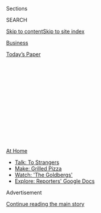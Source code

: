 <div id="app">

<div>

<div>

<div>

<div class="NYTAppHideMasthead css-1q2w90k e1suatyy0">

<div class="section css-ui9rw0 e1suatyy2">

<div class="css-eph4ug er09x8g0">

<div class="css-6n7j50">

</div>

<span class="css-1dv1kvn">Sections</span>

<div class="css-10488qs">

<span class="css-1dv1kvn">SEARCH</span>

</div>

[Skip to content](#site-content)[Skip to site
index](#site-index)

</div>

<div id="masthead-section-label" class="css-1wr3we4 eaxe0e00">

[Business](https://www.nytimes.com/section/business)

</div>

<div class="css-10698na e1huz5gh0">

</div>

</div>

<div id="masthead-bar-one" class="section hasLinks css-15hmgas e1csuq9d3">

<div class="css-uqyvli e1csuq9d0">

</div>

<div class="css-1uqjmks e1csuq9d1">

</div>

<div class="css-9e9ivx">

[](https://myaccount.nytimes.com/auth/login?response_type=cookie&client_id=vi)

</div>

<div class="css-1bvtpon e1csuq9d2">

[Today’s
Paper](https://www.nytimes.com/section/todayspaper)

</div>

</div>

</div>

</div>

<div data-aria-hidden="false">

<div id="site-content" data-role="main">

<div>

<div class="css-1aor85t" style="opacity:0.000000001;z-index:-1;visibility:hidden">

<div class="css-1hqnpie">

<div class="css-epjblv">

<span class="css-17xtcya">[Business](/section/business)</span><span class="css-x15j1o">|</span><span class="css-fwqvlz">How
to Ace an Online Job
Interview</span>

</div>

<div class="css-k008qs">

<div class="css-1iwv8en">

<span class="css-18z7m18"></span>

<div>

</div>

</div>

<span class="css-1n6z4y">https://nyti.ms/2Xm9r17</span>

<div class="css-1705lsu">

<div class="css-4xjgmj">

<div class="css-4skfbu" data-role="toolbar" data-aria-label="Social Media Share buttons, Save button, and Comments Panel with current comment count" data-testid="share-tools">

  - 
  - 
  - 
  - 
    
    <div class="css-6n7j50">
    
    </div>

  - 

</div>

</div>

</div>

</div>

</div>

</div>

<div id="NYT_TOP_BANNER_REGION" class="css-13pd83m">

<div>

<div id="maps-athome-menu" class="section interactive-content interactive-size-medium css-1edisqu">

<div class="css-17ih8de interactive-body">

<div class="at-home-nav__innerContainer">

<div class="at-home-nav__title">

[At
Home](https://www.nytimes.com/spotlight/at-home?action=click&pgtype=Article&state=default&region=TOP_BANNER&context=at_home_menu)

</div>

  - [Talk: To
    Strangers](https://www.nytimes.com/2020/08/03/well/family/the-benefits-of-talking-to-strangers.html?action=click&pgtype=Article&state=default&region=TOP_BANNER&context=at_home_menu)
  - [Make: Grilled
    Pizza](https://www.nytimes.com/2020/08/01/at-home/coronavirus-make-pizza-on-a-grill.html?action=click&pgtype=Article&state=default&region=TOP_BANNER&context=at_home_menu)
  - [Watch: 'The
    Goldbergs'](https://www.nytimes.com/2020/07/31/arts/television/goldbergs-abc-stream.html?action=click&pgtype=Article&state=default&region=TOP_BANNER&context=at_home_menu)
  - [Explore: Reporters' Google
    Docs](https://www.nytimes.com/interactive/2020/at-home/even-more-reporters-editors-diaries-lists-recommendations.html?action=click&pgtype=Article&state=default&region=TOP_BANNER&context=at_home_menu)

</div>

</div>

</div>

</div>

</div>

<div id="top-wrapper" class="css-1sy8kpn">

<div id="top-slug" class="css-l9onyx">

Advertisement

</div>

[Continue reading the main
story](#after-top)

<div class="ad top-wrapper" style="text-align:center;height:100%;display:block;min-height:250px">

<div id="top" class="place-ad" data-position="top" data-size-key="top">

</div>

</div>

<div id="after-top">

</div>

</div>

<div>

<div id="sponsor-wrapper" class="css-1hyfx7x">

<div id="sponsor-slug" class="css-19vbshk">

Supported by

</div>

[Continue reading the main
story](#after-sponsor)

<div id="sponsor" class="ad sponsor-wrapper" style="text-align:center;height:100%;display:block">

</div>

<div id="after-sponsor">

</div>

</div>

<div class="css-186x18t">

</div>

<div class="css-1vkm6nb ehdk2mb0">

# How to Ace an Online Job Interview

</div>

A handful of classic techniques and some tips unique to the
work-from-home era can help you land that next
job.

<div class="css-79elbk" data-testid="photoviewer-wrapper">

<div class="css-z3e15g" data-testid="photoviewer-wrapper-hidden">

</div>

<div class="css-1a48zt4 ehw59r15" data-testid="photoviewer-children">

![<span class="css-cnj6d5 e1z0qqy90" itemprop="copyrightHolder"><span class="css-1ly73wi e1tej78p0">Credit...</span><span><span>Joohee
Yoon</span></span></span>](https://static01.nyt.com/images/2020/08/01/business/01virus-interview-illo/31virus-interview-illo-articleLarge.jpg?quality=75&auto=webp&disable=upscale)

</div>

</div>

<div class="css-18e8msd">

<div class="css-vp77d3 epjyd6m0">

<div class="css-1baulvz">

By <span class="css-1baulvz last-byline" itemprop="name">Julie
Weed</span>

</div>

</div>

  - 
    
    <div class="css-ld3wwf e16638kd2">
    
    Aug. 3,
    2020
    
    </div>

  - 
    
    <div class="css-4xjgmj">
    
    <div class="css-d8bdto" data-role="toolbar" data-aria-label="Social Media Share buttons, Save button, and Comments Panel with current comment count" data-testid="share-tools">
    
      - 
      - 
      - 
      - 
        
        <div class="css-6n7j50">
        
        </div>
    
      - 
    
    </div>
    
    </div>

</div>

</div>

<div class="section meteredContent css-1r7ky0e" name="articleBody" itemprop="articleBody">

<div class="css-1fanzo5 StoryBodyCompanionColumn">

<div class="css-53u6y8">

The in-person job interview went away when offices emptied this spring
because of [the coronavirus
pandemic](https://www.nytimes.com/news-event/coronavirus). On the plus
side, no more flying out to company headquarters and staying at a hotel,
just to spend a day of meetings in an uncomfortable suit and then
heading right back home. On the downside, common technical snafus and
fewer body language clues can make the online process feel fraught. To
successfully make the jump to [team
member](https://www.nytimes.com/2020/06/21/business/work-home-coronavirus.html)
from virtual job seeker, brush up on classic interview techniques and
adapt them to the new world of internet interviews.

**Research the Company and Your Interviewer**

Interview basics still apply, so start by learning about the company,
delving deeply into its website, related news coverage and employee
reviews like those on Glassdoor or Indeed. Know why you want to work
there, because you are sure to be asked.

To research publicly traded companies, Amelia Ransom, senior director of
engagement and diversity at the tax compliance software company
[Avalara](https://www.avalara.com/us/en/index.html), suggests delving
into their online 10-K forms, which summarize annual performance, paying
close attention to the key challenges a company is facing in the “Risk
Factors” section.

“Connect how hiring you can help them solve those challenges,” she said.

Check out your interviewer’s LinkedIn profile, to understand his or her
background and perhaps find things in common. Make sure that your own
LinkedIn profile is up to date and that you’ve asked past managers to
post a recommendation in case your interviewer is checking you out, too.

</div>

</div>

<div class="css-1fanzo5 StoryBodyCompanionColumn">

<div class="css-53u6y8">

**Set the Scene**

For video interviews, make sure your lighting, camera angle, outfit and
background all help you look polished. Best bets for lighting are
sunshine from a window that’s facing you, a lamp bouncing light off a
wall that reflects softly, computer screen clip-on lights or an
inexpensive ring light. [The New York Times Wirecutter
site](https://www.nytimes.com/wirecutter/blog/video-call-lighting-tips/)
provides a video with more details.

Place your computer’s camera at eye level or slightly above and tilted
down (a stack of books underneath can help). Wear a professional-looking
top that makes you feel confident.

Virtual backgrounds can be tricky, so it’s best to find a clean
uncluttered space, with nothing to distract the interviewer. Shut the
door in case someone walks by.

“Do the best with what you have,” Ms. Ransom said, “but don’t worry too
much about it.”

Recruiters understand the limitations of home-based interviews. “Don’t
beat yourself up” if your child wanders by looking for a snack or the
dog bursts in, she said. The interviewer is sitting at home “dealing
with the same things.”

**Double-Check the Tech**

Technical difficulties are understandable, but do all you can to avoid
them, said Eliot Kaplan, a former vice present of talent acquisition at
Hearst Magazines who is now a career coach. Start by ensuring your
[Wi-Fi is as strong and reliable as
possible](https://www.nytimes.com/wirecutter/blog/make-wi-fi-suck-less-working-from-home/).
That might mean setting up your video call in the part of your home that
gets the best reception, asking housemates to stay off the network
during your interview or even paying for better Wi-Fi for a few months
while you are job hunting.

</div>

</div>

<div class="css-1fanzo5 StoryBodyCompanionColumn">

<div class="css-53u6y8">

Make sure your laptop is fully charged. Keep your cellphone by your side
(on “do not disturb”) with the interviewer’s phone number handy in case
you need a backup communication method. Close other apps on your
computer so you are not distracted by pop-ups. Double-check what will be
in sight, because video software programs differ in how they crop web
camera views.

**Practice Your Answers and Your Presence**

Think ahead about common questions and how you will answer (without
sounding too rehearsed). So-called behavioral questions are in vogue:
asking for examples from your experience, like a time when you overcame
an obstacle, led a team or creatively solved a problem. It’s important
to answer concisely and listen closely, especially on a phone interview
because you can’t see the interviewer’s responses and other visual cues,
said Karen Amatangelo-Block, a talent acquisition executive at a global
hotel company and a private coach. “You’ll definitely lose them after
five to seven minutes.”

Practice your posture as well, Ms. Amatangelo-Block said, because it’s
important to communicate that you are engaged in the video conversation
and excited about the opportunity. A tip she learned from newscasters is
to “sit on the edge of your seat,” which helps you to sit up straight.
Pull your shoulders back to convey confidence, she said.

Even phone interviews should be conducted this way. “If you don’t think
about your presence,” Ms. Amatangelo-Block said, “you’ll be more likely
to start slouching, feel less engaged and be more likely to ramble.”

Set up a video call with a friend to check on setting, posture and to
practice questions.

**Convey Your Value**

Think of the three things about yourself that you can bring to the job
that are not on your résumé, Ms. Ransom said, and communicate those.
“Maybe you are going for an engineering job but are also a great
public speaker.” As an interviewer, Ms. Ransom said, she wants to know
the candidate beyond the résumé page and understand “their motivations
and communication style, their personality: How will they expand the
company culture?”

Some of the qualities that companies have traditionally looked for —
adaptability, flexibility, showing up as a self-starter and an
independent worker — are more important than ever in a work-from-home
world in which the boss isn’t around to see what you are doing, Mr.
Kaplan said. One way to demonstrate those qualities in the interview is
to talk about what you’ve done during the pandemic.

</div>

</div>

<div class="css-1fanzo5 StoryBodyCompanionColumn">

<div class="css-53u6y8">

“If you’ve used the extra time at home to pick up a new skill or take on
extra work responsibilities to help out your team, let the recruiter
know,” he said. If you relearned 10th-grade geometry to help your high
schooler pass a math class, that’s impressive, too.

**Questions for the Interviewer?**

Interviewers often conclude by asking, “Do you have any questions for
me?” Let your curiosity shine through and ask something that will help
you decide if the position will be a good match for you, Ms. Ransom
said. “Asking something like ‘Tell me how you got to where you are’
feels like a template question” and won’t help your decision-making
process, she said.

**After You Hang Up**

Always send your interviewer a thank-you email and make it as specific
as possible, mentioning a topic you discussed or something that inspired
you. If you don’t have the interviewer’s contact information, send the
email to your recruiter and ask her or him to pass it along.

**Each Experience Helps Prepare You for the Next**

Emily Chang, a recent graduate of Duke University, interviewed with 10
companies by phone or video before recently accepting an offer to work
as a researcher for Rubius Therapeutics, a cell therapy biotechnology
company in Cambridge, Mass. She said she was nervous when she began
interviewing and after each interview would “think of something that
could have been done better and file it away for the next time.”

Ms. Chang said signing into the interview web link 10 or 15 minutes in
advance to make sure it was working, and to take some time to collect
her thoughts, helped her avoid feeling rushed. She also placed a glass
of water just off camera and set up slips of paper she could glance down
at with notes she had prepared, such as how her skills matched the job
requirements.

After being interrupted a few times, Ms. Chang started letting others in
her household know when she would be interviewing so they would be
quiet. Specifically, “I had to ask my dad not to play the piano,” she
said.

</div>

</div>

</div>

<div>

</div>

<div>

</div>

<div>

</div>

<div>

<div id="bottom-wrapper" class="css-1ede5it">

<div id="bottom-slug" class="css-l9onyx">

Advertisement

</div>

[Continue reading the main
story](#after-bottom)

<div id="bottom" class="ad bottom-wrapper" style="text-align:center;height:100%;display:block;min-height:90px">

</div>

<div id="after-bottom">

</div>

</div>

</div>

</div>

</div>

## Site Index

<div>

</div>

## Site Information Navigation

  - [© <span>2020</span> <span>The New York Times
    Company</span>](https://help.nytimes.com/hc/en-us/articles/115014792127-Copyright-notice)

<!-- end list -->

  - [NYTCo](https://www.nytco.com/)
  - [Contact
    Us](https://help.nytimes.com/hc/en-us/articles/115015385887-Contact-Us)
  - [Work with us](https://www.nytco.com/careers/)
  - [Advertise](https://nytmediakit.com/)
  - [T Brand Studio](http://www.tbrandstudio.com/)
  - [Your Ad
    Choices](https://www.nytimes.com/privacy/cookie-policy#how-do-i-manage-trackers)
  - [Privacy](https://www.nytimes.com/privacy)
  - [Terms of
    Service](https://help.nytimes.com/hc/en-us/articles/115014893428-Terms-of-service)
  - [Terms of
    Sale](https://help.nytimes.com/hc/en-us/articles/115014893968-Terms-of-sale)
  - [Site
    Map](https://spiderbites.nytimes.com)
  - [Help](https://help.nytimes.com/hc/en-us)
  - [Subscriptions](https://www.nytimes.com/subscription?campaignId=37WXW)

</div>

</div>

</div>

</div>
